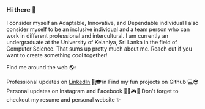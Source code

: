 ### Hi there 👋

I consider myself an Adaptable, Innovative, and Dependable individual I also consider myself to be an inclusive individual and a team person who can work in different professional and intercultural. I am currently an undergraduate at the University of Kelaniya, Sri Lanka in the field of Computer Science. That sums up pretty much about me. Reach out if you want to create something cool together!

Find me around the web 🌎:

Professional updates on [LinkedIn](https://www.linkedin.com/in/chethiya-galkaduwa-8b0b26159/) 💼🎓/n
Find my fun projects on Github 💻😎
Personal updates on Instagram and Facebook 🎵🎨🎮🎻
Don't forget to checkout my resume and personal website ✨
